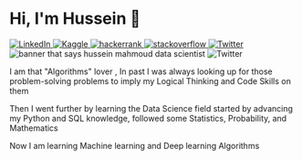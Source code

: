 #  Hi, I'm Hussein 👋

<a target="_blank" href="https://www.linkedin.com/in/hussein24mh/" target="_blank">
<img alt="LinkedIn" src="https://img.shields.io/badge/LinkedIn-0077B5.svg?&style=for-the-badge&logo=linkedin&logoColor=white" />
</a>

<a target="_blank" href="https://www.kaggle.com/hussein24mh" target="_blank">
<img alt="Kaggle" src="https://img.shields.io/badge/Kaggle-20BEFF?style=for-the-badge&logo=Kaggle&logoColor=white" />
</a>

<a target="_blank" href="https://www.hackerrank.com/Hussein24Mh?hr_r=1" target="_blank">
<img alt="hackerrank" src="https://img.shields.io/badge/-Hackerrank-2EC866?style=for-the-badge&logo=HackerRank&logoColor=white" />
</a>

<a target="_blank" href="https://stackoverflow.com/users/17755285/hussein-mahmoud" target="_blank">
<img alt="stackoverflow" src="https://img.shields.io/badge/Stack_Overflow-FE7A16?style=for-the-badge&logo=stack-overflow&logoColor=white" />
</a>

<a target="_blank" href="https://twitter.com/Hussein24Mh" target="_blank">
<img alt="Twitter" src="https://img.shields.io/badge/Twitter-1DA1F2?style=for-the-badge&logo=twitter&logoColor=white" />
</a>



<img src="https://lh3.googleusercontent.com/IVk-ELOveZNtbLZUtU4Wy5D8loC-bNI7ujxEDRDw5-I2taHNOcvA0kK29oKctDhxk0Krqmhl56kNT4flQEXFEpDNLRJGiHP4zbGQrcYCoGwHDOnxioV-EkaMWq-NLqG953zQwkBdKyw5syWgObi-cvjyY5QADTkkJzjTsUWJjo5gRMCELQYY7CmBcx274jk1WcwUltRZy42PYrkiqLfBYqHHkE-mkpkWgj2xcfwutKnDSF8gBcctfAmr3KSXd7LBHNjZA6t_TOEiZkGnwB9nPELWULwsmLyK1EsDNFkGUWII0RfikCO_VbN1C-vCntoIe77AlWL0gXblQ06L8ovErz6_wbCYCBhW6PDKypg1LRobb-HHfe8sTuiYArZzPuYI1XJaLrhMGT_qt09-x4CDcSTx3up_n2AJ9UDi7kAbjlyKsJpc2ZL_95otTOBxi3ryCXD0BnM4qTqDaS5VpjS_9s_G1QqeJVSRxAVBj7wAd4jay2UQi-O5LprC3XSUQMuMSlCcMid2Bdl-4z26eCNiaJi9pNjtubBd5wkb8psNvfUAcLaUel6hSw4Vf-JYq6I1BCtRSQEC_D4L0hlW1Cu1_BP3qQYCWOAoqwNgrjP842WupKfqwK_OGoSxmju_X-8wUbKXfTzxN5EnO-576CMpw13rfwFsfqqG5qzswXIc2J6k1VKXZ4YrwYNO6481T7DBQ8A-V07Nu33A769UwdPV-l54=w1920-h576-no?authuser=0" alt="banner that says hussein mahmoud data scientist">

<img alt="Twitter" src="https://github-readme-streak-stats.herokuapp.com/?user=Hussein24Mh" />

<p>
I am that "Algorithms" lover , In past I was always looking up for those problem-solving problems to imply my Logical Thinking and Code Skills on them 

Then I went further by learning the Data Science field
started by advancing my Python and SQL knowledge,
followed some Statistics, Probability, and Mathematics

Now I am learning Machine learning and Deep learning Algorithms
</p>
